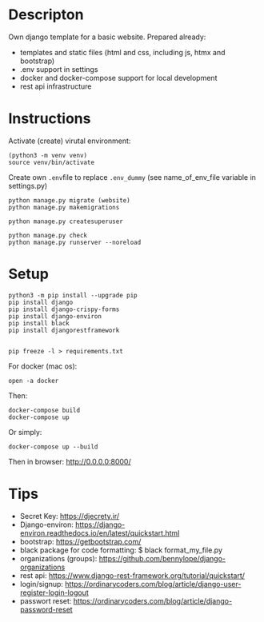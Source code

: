 
# Descripton

Own django template for a basic website. Prepared already:
- templates and static files (html and css, including js, htmx and bootstrap)
- .env support in settings 
- docker and docker-compose support for local development 
- rest api infrastructure

# Instructions

Activate (create) virutal environment:
```
(python3 -m venv venv)
source venv/bin/activate
```
Create own `.env`file to replace `.env_dummy` (see name_of_env_file variable in settings.py)

```
python manage.py migrate (website)
python manage.py makemigrations
```

```
python manage.py createsuperuser
```

```
python manage.py check
python manage.py runserver --noreload 
```

# Setup 

```
python3 -m pip install --upgrade pip
pip install django
pip install django-crispy-forms
pip install django-environ
pip install black
pip install djangorestframework


pip freeze -l > requirements.txt 
```

For docker (mac os):
```
open -a docker
```

Then:
```
docker-compose build
docker-compose up
```
Or simply:
```
docker-compose up --build
```
Then in browser: http://0.0.0.0:8000/

# Tips 
- Secret Key: https://djecrety.ir/
- Django-environ: https://django-environ.readthedocs.io/en/latest/quickstart.html
- bootstrap: https://getbootstrap.com/
- black package for code formatting: $ black format_my_file.py 
- organizations (groups): https://github.com/bennylope/django-organizations
- rest api: https://www.django-rest-framework.org/tutorial/quickstart/
- login/signup: https://ordinarycoders.com/blog/article/django-user-register-login-logout
- passwort reset: https://ordinarycoders.com/blog/article/django-password-reset